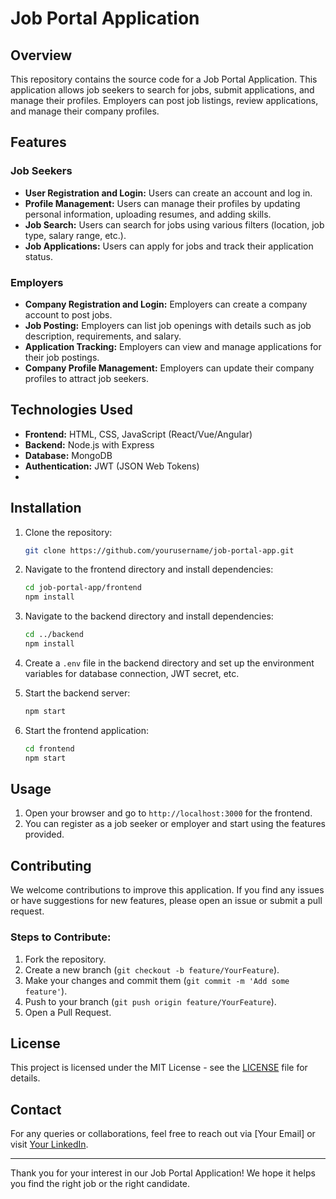 # Job Portal Application

## Overview

This repository contains the source code for a Job Portal Application. This application allows job seekers to search for jobs, submit applications, and manage their profiles. Employers can post job listings, review applications, and manage their company profiles.

## Features

### Job Seekers
- **User Registration and Login:** Users can create an account and log in.
- **Profile Management:** Users can manage their profiles by updating personal information, uploading resumes, and adding skills.
- **Job Search:** Users can search for jobs using various filters (location, job type, salary range, etc.).
- **Job Applications:** Users can apply for jobs and track their application status.

### Employers
- **Company Registration and Login:** Employers can create a company account to post jobs.
- **Job Posting:** Employers can list job openings with details such as job description, requirements, and salary.
- **Application Tracking:** Employers can view and manage applications for their job postings.
- **Company Profile Management:** Employers can update their company profiles to attract job seekers.

## Technologies Used
- **Frontend:** HTML, CSS, JavaScript (React/Vue/Angular)
- **Backend:** Node.js with Express
- **Database:** MongoDB
- **Authentication:** JWT (JSON Web Tokens)
- 
## Installation

1. Clone the repository:
   ```bash
   git clone https://github.com/yourusername/job-portal-app.git
   ```

2. Navigate to the frontend directory and install dependencies:
   ```bash
   cd job-portal-app/frontend
   npm install
   ```

3. Navigate to the backend directory and install dependencies:
   ```bash
   cd ../backend
   npm install
   ```

4. Create a `.env` file in the backend directory and set up the environment variables for database connection, JWT secret, etc.

5. Start the backend server:
   ```bash
   npm start
   ```

6. Start the frontend application:
   ```bash
   cd frontend
   npm start
   ```

## Usage

1. Open your browser and go to `http://localhost:3000` for the frontend.
2. You can register as a job seeker or employer and start using the features provided.

## Contributing

We welcome contributions to improve this application. If you find any issues or have suggestions for new features, please open an issue or submit a pull request.

### Steps to Contribute:
1. Fork the repository.
2. Create a new branch (`git checkout -b feature/YourFeature`).
3. Make your changes and commit them (`git commit -m 'Add some feature'`).
4. Push to your branch (`git push origin feature/YourFeature`).
5. Open a Pull Request.

## License

This project is licensed under the MIT License - see the [LICENSE](LICENSE) file for details.

## Contact

For any queries or collaborations, feel free to reach out via [Your Email] or visit [Your LinkedIn](https://linkedin.com/in/yourprofile).

---

Thank you for your interest in our Job Portal Application! We hope it helps you find the right job or the right candidate.  
